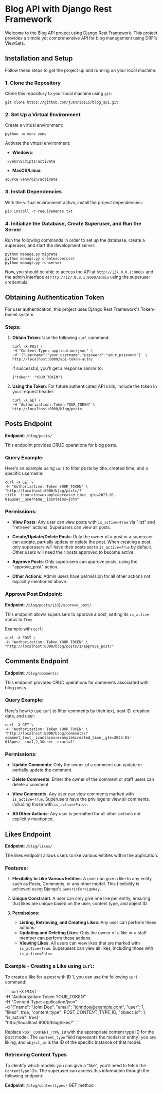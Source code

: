 # Blog API with Django Rest Framework

Welcome to the Blog API project using Django Rest Framework. This project provides a simple yet comprehensive API for blog management using DRF's ViewSets.

## Installation and Setup

Follow these steps to get the project up and running on your local machine:

### 1. Clone the Repository

Clone this repository to your local machine using `git`:
```
git clone https://github.com/juanrios15/blog_api.git
```

### 2. Set Up a Virtual Environment

Create a virtual environment:
```
python -m venv venv
```
Activate the virtual environment:
- **Windows**:
```
.\venv\Scripts\activate
```
- **MacOS/Linux**:
```
source venv/bin/activate
```

### 3. Install Dependencies

With the virtual environment active, install the project dependencies:
```
pip install -r requirements.txt
```

### 4. Initialize the Database, Create Superuser, and Run the Server

Run the following commands in order to set up the database, create a superuser, and start the development server:
```
python manage.py migrate
python manage.py createsuperuser
python manage.py runserver
```
Now, you should be able to access the API at `http://127.0.0.1:8000/` and the admin interface at `http://127.0.0.1:8000/admin` using the superuser credentials.

## Obtaining Authentication Token

For user authentication, this project uses Django Rest Framework's Token-based system.

### Steps:

1. **Obtain Token**:
   Use the following `curl` command:

   ```
   curl -X POST \
   -H "Content-Type: application/json" \
   -d '{"username":"your_username","password":"your_password"}' \
   http://localhost:8000/api-token-auth/
   ```

   If successful, you'll get a response similar to:

   ```
   {"token": "YOUR_TOKEN"}
   ```

2. **Using the Token**:
   For future authenticated API calls, include the token in your request header:

   ```
   curl -X GET \
   -H "Authorization: Token YOUR_TOKEN" \
   http://localhost:8000/blog/posts
   ```

## Posts Endpoint

**Endpoint**: `/blog/posts/`

This endpoint provides CRUD operations for blog posts.

### Query Example:

Here's an example using `curl` to filter posts by title, created time, and a specific username:

```
curl -X GET \
-H "Authorization: Token YOUR_TOKEN" \
"http://localhost:8000/blog/posts/?title__icontains=example&created_time__gte=2023-01-01&user__username__icontains=john"
```

### Permissions:

- **View Posts**: Any user can view posts with `is_active=True` via "list" and "retrieve" actions. Superusers can view all posts.
  
- **Create/Update/Delete Posts**: Only the owner of a post or a superuser can update, partially update or delete the post. When creating a post, only superusers will have their posts set to `is_active=True` by default. Other users will need their posts approved to become active.

- **Approve Posts**: Only superusers can approve posts, using the "approve_post" action.

- **Other Actions**: Admin users have permission for all other actions not explicitly mentioned above.

### Approve Post Endpoint:

**Endpoint**: `/blog/posts/{id}/approve_post/`

This endpoint allows superusers to approve a post, setting its `is_active` status to `True`. 

Example with `curl`:

```
curl -X POST \
-H "Authorization: Token YOUR_TOKEN" \
"http://localhost:8000/blog/posts/1/approve_post/"
```

## Comments Endpoint

**Endpoint**: `/blog/comments/`

This endpoint provides CRUD operations for comments associated with blog posts.

### Query Example:

Here's how to use `curl` to filter comments by their text, post ID, creation date, and user:

```
curl -X GET \
-H "Authorization: Token YOUR_TOKEN" \
"http://localhost:8000/blog/comments/?comment_text__icontains=example&created_time__gte=2023-01-01&post__in=1,2,3&user__exact=1"
```

### Permissions:

- **Update Comments**: Only the owner of a comment can update or partially update the comment.
  
- **Delete Comments**: Either the owner of the comment or staff users can delete a comment.

- **View Comments**: Any user can view comments marked with `is_active=True`. Superusers have the privilege to view all comments, including those with `is_active=False`.

- **All Other Actions**: Any user is permitted for all other actions not explicitly mentioned.

## Likes Endpoint

**Endpoint**: `/blog/likes/`

The likes endpoint allows users to like various entities within the application.

### Features:

1. **Flexibility to Like Various Entities**: A user can give a like to any entity such as Posts, Comments, or any other model. This flexibility is achieved using Django's `GenericForeignKey`.

2. **Unique Constraint**: A user can only give one like per entity, ensuring that likes are unique based on the user, content type, and object ID.

3. **Permissions**:
   - **Listing, Retrieving, and Creating Likes**: Any user can perform these actions.
   - **Updating and Deleting Likes**: Only the owner of a like or a staff member can perform these actions.
   - **Viewing Likes**: All users can view likes that are marked with `is_active=True`. Superusers can view all likes, including those with `is_active=False`.

### Example - Creating a Like using `curl`:

To create a like for a post with ID 1, you can use the following `curl` command:

\```
curl -X POST \
-H "Authorization: Token YOUR_TOKEN" \
-H "Content-Type: application/json" \
-d '{"name": "John Doe", "email": "johndoe@example.com", "user": 1, "liked": true, "content_type": POST_CONTENT_TYPE_ID, "object_id": 1, "is_active": true}' \
"http://localhost:8000/blog/likes/"
\```

Replace `POST_CONTENT_TYPE_ID` with the appropriate content type ID for the post model. The `content_type` field represents the model (or entity) you are liking, and `object_id` is the ID of the specific instance of that model.

### Retrieving Content Types

To identify which models you can give a "like", you'll need to fetch the `ContentType` IDs. The superuser can access this information through the following endpoint:

**Endpoint**: `/blog/contenttypes/` GET method